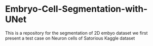 # Embryo-Cell-Segmentation-with-UNet
This is a repository for the segmentation of 2D embyo dataset
we first present a test case on Neuron cells of Satorious Kaggle dataset

